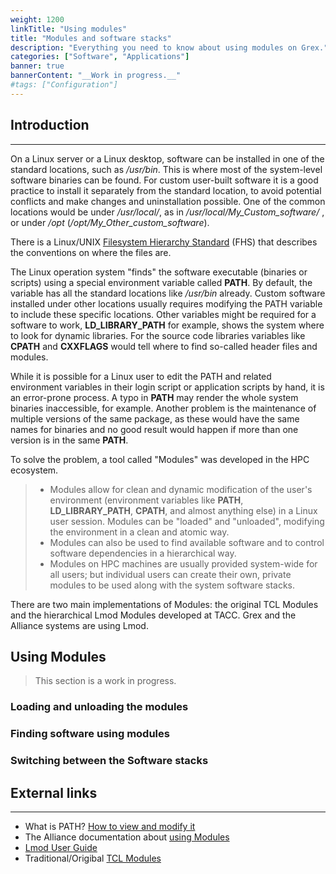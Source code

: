 ```yaml
---
weight: 1200
linkTitle: "Using modules"
title: "Modules and software stacks"
description: "Everything you need to know about using modules on Grex."
categories: ["Software", "Applications"]
banner: true
bannerContent: "__Work in progress.__"
#tags: ["Configuration"]
---
```


## Introduction
---

On a Linux server or a Linux desktop, software can be installed in one of the standard locations, such as _/usr/bin_. This is where most of the system-level software binaries can be found. For custom user-built software it is a good practice to install it separately from the standard location, to avoid potential conflicts and make changes and uninstallation possible. One of the common locations would be under _/usr/local/_, as in _/usr/local/My_Custom_software/_ , or under _/opt_ (_/opt/My_Other_custom_software_).

There is a Linux/UNIX [Filesystem Hierarchy Standard](https://en.wikipedia.org/wiki/Filesystem_Hierarchy_Standard) (FHS) that describes the conventions on where the files are.

The Linux operation system "finds" the software executable (binaries or scripts) using a special environment variable called **PATH**. By default, the variable has all the standard locations like _/usr/bin_ already. Custom software installed under other locations usually requires modifying the PATH variable to include these specific locations. Other variables might be required for a software to work, **LD_LIBRARY_PATH** for example, shows the system where to look for dynamic libraries. For the source code libraries variables like **CPATH** and **CXXFLAGS** would tell where to find so-called header files and modules.

While it is possible for a Linux user to edit the PATH and related environment variables in their login script or application scripts by hand, it is an error-prone process. A typo in **PATH** may render the whole system binaries inaccessible, for example.
Another problem is the maintenance of multiple versions of the same package, as these would have the same names for binaries and no good result would happen if more than one version is in the same **PATH**.

To solve the problem, a tool called "Modules" was developed in the HPC ecosystem.

> * Modules allow for clean and dynamic modification of the user's environment (environment variables like **PATH**, **LD_LIBRARY_PATH**, **CPATH**, and almost anything else) in a Linux user session. Modules can be "loaded" and "unloaded", modifying the environment in a clean and atomic way.
> * Modules can also be used to find available software and to control software dependencies in a hierarchical way.
> * Modules on HPC machines are usually provided system-wide for all users; but individual users can create their own, private modules to be used along with the system software stacks.

There are two main implementations of Modules: the original TCL Modules and the hierarchical Lmod Modules developed at TACC. Grex and the Alliance systems are using Lmod.

## Using Modules

> This section is a work in progress.

### Loading and unloading the modules

### Finding software using modules

### Switching between the Software stacks

## External links
---

* What is PATH? [How to view and modify it](https://www.digitalocean.com/community/tutorials/how-to-view-and-update-the-linux-path-environment-variable)
* The Alliance documentation about [using Modules](https://docs.alliancecan.ca/wiki/Utiliser_des_modules/en)
* [Lmod User Guide](https://lmod.readthedocs.io/en/latest/010_user.html)
* Traditional/Origibal [TCL Modules](https://modules.readthedocs.io/en/v4.1.3/index.html) 

<!-- {{< treeview display="tree" />}} -->

<!-- Changes and update:
* Last reviewed on: Apr 30, 2024.
-->
